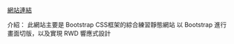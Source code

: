 [網站連結]([url](https://johnnyhsiehtw.github.io/Bootstrap_project_gunpla_builder/))

介紹：
此網站主要是 Bootstrap CSS框架的綜合練習靜態網站
以 Bootstrap 進行畫面切版，以及實現 RWD 響應式設計
